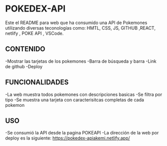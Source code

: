 # POKEDEX-API

Este el README para web que ha consumido una API de Pokemones utilizando diversas teconologías como: HMTL, CSS, JS, GITHUB ,REACT, netlify , POKE API , VSCode.

## CONTENIDO
-Mostrar las tarjetas de los pokemones
-Barra de búsqueda y barra
-Link de github
-Deploy

## FUNCIONALIDADES
-La web muestra todos pokemones con descripciones basicas
-Se filtra por tipo 
-Se muestra una tarjeta con caracterisitcas completas de cada pokemon

## USO

-Se consumió la API desde la pagina POKEAPI 
-La dirección de la web por deploy es la siguiente: https://pokedex-apiakemi.netlify.app/
